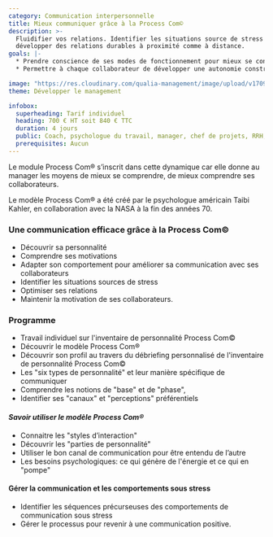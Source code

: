 ```yaml
---
category: Communication interpersonnelle
title: Mieux communiquer grâce à la Process Com©
description: >-
  Fluidifier vos relations. Identifier les situations source de stress et
  développer des relations durables à proximité comme à distance.
goals: |-
  * Prendre conscience de ses modes de fonctionnement pour mieux se connaître
  * Permettre à chaque collaborateur de développer une autonomie constructive

image: "https://res.cloudinary.com/qualia-management/image/upload/v1709193921/flower_xtyxkp.jpg"
theme: Développer le management

infobox:
  superheading: Tarif individuel
  heading: 700 € HT soit 840 € TTC
  duration: 4 jours
  public: Coach, psychologue du travail, manager, chef de projets, RRH, consultant
  prerequisites: Aucun
---
```


Le module Process Com® s’inscrit dans cette dynamique car elle donne au manager les moyens de mieux se comprendre, de mieux comprendre ses collaborateurs.

Le modèle Process Com® a été créé par le psychologue américain Taibi Kahler, en collaboration avec la NASA à la fin des années 70.

### **Une communication efficace grâce à la Process Com©**

- Découvrir sa personnalité
- Comprendre ses motivations
- Adapter son comportement pour améliorer sa communication avec ses collaborateurs
- Identifier les situations sources de stress
- Optimiser ses relations
- Maintenir la motivation de ses collaborateurs.

### Programme

- Travail individuel sur l'inventaire de personnalité Process Com©
- Découvrir le modèle Process Com®
- Découvrir son profil au travers du débriefing personnalisé de l'inventaire de personnalité Process Com©
- Les "six types de personnalité" et leur manière spécifique de communiquer
- Comprendre les notions de "base" et de "phase",
- Identifier ses "canaux" et "perceptions" préférentiels

#### _Savoir utiliser le modèle Process Com®_

- Connaitre les "styles d’interaction"
- Découvrir les "parties de personnalité"
- Utiliser le bon canal de communication pour être entendu de l’autre
- Les besoins psychologiques: ce qui génère de l'énergie et ce qui en "pompe"

#### **Gérer la communication et les comportements sous stress**

- Identifier les séquences précurseuses des comportements de communication sous stress
- Gérer le processus pour revenir à une communication positive.
